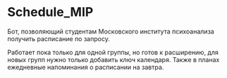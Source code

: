 # Schedule_MIP

Бот, позволяющий студентам Московского института психоанализа получить расписание по запросу.

Работает пока только для одной группы, но готов к расширению, для новых групп нужно только добавить ключ календаря. Также в планах ежедневные напоминания о расписании на завтра.
